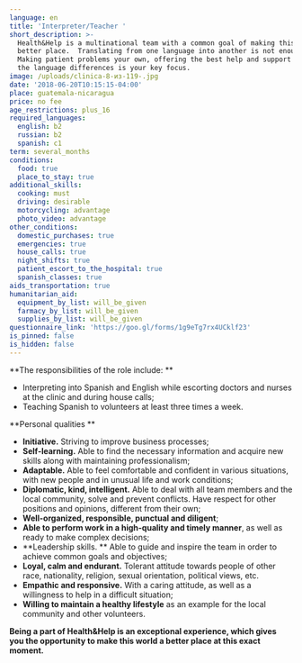 ```yaml
---
language: en
title: 'Interpreter/Teacher '
short_description: >-
  Health&Help is a multinational team with a common goal of making this world a
  better place.  Translating from one language into another is not enough.
  Making patient problems your own, offering the best help and support no matter
  the language differences is your key focus.
image: /uploads/clinica-8-из-119-.jpg
date: '2018-06-20T10:15:15-04:00'
place: guatemala-nicaragua
price: no fee
age_restrictions: plus_16
required_languages:
  english: b2
  russian: b2
  spanish: c1
term: several_months
conditions:
  food: true
  place_to_stay: true
additional_skills:
  cooking: must
  driving: desirable
  motorcycling: advantage
  photo_video: advantage
other_conditions:
  domestic_purchases: true
  emergencies: true
  house_calls: true
  night_shifts: true
  patient_escort_to_the_hospital: true
  spanish_classes: true
aids_transportation: true
humanitarian_aid:
  equipment_by_list: will_be_given
  farmacy_by_list: will_be_given
  supplies_by_list: will_be_given
questionnaire_link: 'https://goo.gl/forms/1g9eTg7rx4UCklf23'
is_pinned: false
is_hidden: false
---
```

**The responsibilities of the role include:
**

* Interpreting into Spanish and English while escorting doctors and nurses at the clinic and during house calls;
* Teaching Spanish to volunteers at least three times a week.

**Personal qualities
**

* **Initiative.** Striving to improve business processes;
* **Self-learning.** Able to find the necessary information and acquire new skills along with maintaining professionalism;
* **Adaptable.** Able to feel comfortable and confident in various situations, with new people and in unusual life and work conditions;
* **Diplomatic, kind, intelligent.** Able to deal with all team members and the local community, solve and prevent conflicts. Have respect for other positions and opinions, different from their own;
* **Well-organized, responsible, punctual and diligent**;
* **Able to perform work in a high-quality and timely manner**, as well as ready to make complex decisions;
* **Leadership skills.
  ** Able to guide and inspire the team in order to achieve common goals and objectives;
* **Loyal, calm and endurant.** Tolerant attitude towards people of other race, nationality, religion, sexual orientation, political views, etc.
* **Empathic and responsive.** With a caring attitude, as well as a willingness to help in a difficult situation;
* **Willing to maintain a healthy lifestyle** as an example for the local community and other volunteers.

**Being a part of Health&Help is an exceptional experience, which gives you the opportunity to make this world a better place at this exact moment.**
